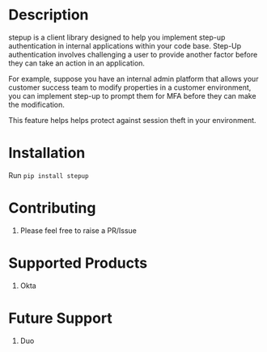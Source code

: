 # Description

stepup is a client library designed to help you implement step-up authentication 
in internal applications within your code base. Step-Up authentication involves
challenging a user to provide another factor before they can take an action 
in an application.

For example, suppose you have an internal admin platform that allows your
customer success team to modify properties in a customer environment, you can
implement step-up to prompt them for MFA before they can make the modification.

This feature helps helps protect against session theft in your environment. 

# Installation 

Run `pip install stepup` 

# Contributing

1. Please feel free to raise a PR/Issue 

# Supported Products

1. Okta 

# Future Support 

1. Duo 

